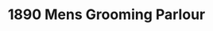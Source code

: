 ---
title: "1890 Mens Grooming Parlour"
url: /grand-rapids/1890-mens-grooming-parlour/
shop: Friseur
---